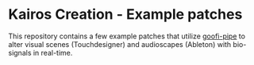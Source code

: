 # Kairos Creation - Example patches
This repository contains a few example patches that utilize [goofi-pipe](https://github.com/PhilippThoelke/goofi-pipe) to alter visual scenes (Touchdesigner) and audioscapes (Ableton) with bio-signals in real-time.
